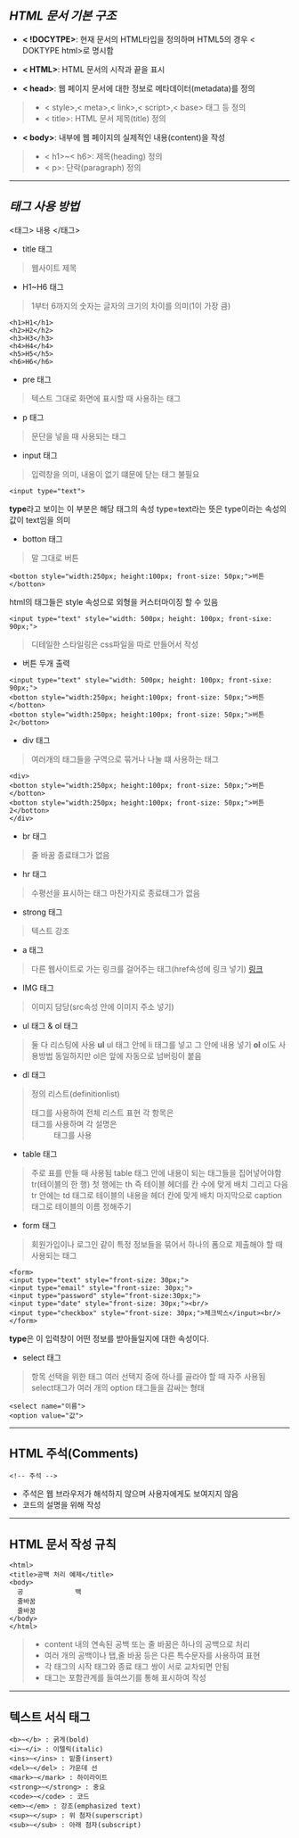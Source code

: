 ***HTML 문서 기본 구조***
----------------------------
- **< !DOCYTPE>**: 현재 문서의 HTML타입을 정의하며 HTML5의 경우 < DOKTYPE html>로 명시함

- **< HTML>**: HTML 문서의 시작과 끝을 표시

- **< head>**: 웹 페이지 문서에 대한 정보로 메타데이터(metadata)를 정의
>- < style>,< meta>,< link>,< script>,< base> 태그 등 정의
>- < title>: HTML 문서 제목(title) 정의

- **< body>**: 내부에 웹 페이지의 실제적인 내용(content)을 작성
>- < h1>~< h6>: 제목(heading) 정의
>- < p>: 단락(paragraph) 정의

***

***태그 사용 방법***
------------------------
<태그> 내용 </태그>

- title 태그
>웹사이트 제목

- H1~H6 태그
>1부터 6까지의 숫자는 글자의 크기의 차이를 의미(1이 가장 큼)
```
<h1>H1</h1>
<h2>H2</h2>
<h3>H3</h3>
<h4>H4</h4>
<h5>H5</h5>
<h6>H6</h6>
```

- pre 태그
>텍스트 그대로 화면에 표시할 때 사용하는 태그

- p 태그
>문단을 넣을 때 사용되는 태그

- input 태그
>입력창을 의미, 내용이 없기 떄문에 닫는 태그 불필요

```
<input type="text">
```

**type**라고 보이는 이 부분은 해당 태그의 속성
type=text라는 뜻은 type이라는 속성의 값이 text임을 의미

- botton 태그
>말 그대로 버튼
```
<botton style="width:250px; height:100px; front-size: 50px;">버튼</botton>
```

  html의 태그들은 style 속성으로 외형을 커스터마이징 할 수 있음
 ```
 <input type="text" style="width: 500px; height: 100px; front-sixe: 90px;">
 ```
 >디테일한 스타일링은 css파일을 따로 만들어서 작성

- 버튼 두개 출력
 ```
 <input type="text" style="width: 500px; height: 100px; front-sixe: 90px;">
 <botton style="width:250px; height:100px; front-size: 50px;">버튼</botton>
 <botton style="width:250px; height:100px; front-size: 50px;">버튼2</botton>
 ```

 - div 태그
 >여러개의 태그들을 구역으로 묶거나 나눌 떄 사용하는 태그
  ```
  <div>
  <botton style="width:250px; height:100px; front-size: 50px;">버튼</botton>
  <botton style="width:250px; height:100px; front-size: 50px;">버튼2</botton>
  </div>
  ```

  - br 태그
 >줄 바꿈
 >종료태그가 없음

 - hr 태그
 >수평선을 표시하는 태그
 >마찬가지로 종료태그가 없음
  
  - strong 태그
 >텍스트 강조

 - a 태그
 >다른 웹사이트로 가는 링크를 걸어주는 태그(href속성에 링크 넣기)
 ><a href="링크 주소">링크</a>

 - IMG 태그
 >이미지 담당(src속성 안에 이미지 주소 넣기)

 - ul 태그 & ol 태그
 >둘 다 리스팅에 사용
 > **ul** ul 태그 안에 li 태그를 넣고 그 안에 내용 넣기
 > **ol** ol도 사용방법 동일하지만 ol은 앞에 자동으로 넘버링이 붙음

 - dl 태그
 >정의 리스트(definitionlist)
 ><dl>태그를 사용하여 전체 리스트 표현
 >각 항목은 <dt> 태그를 사용하며 각 설명은 <dd>태그를 사용
 
 - table 태그
 >주로 표를 만들 때 사용됨
 > table 태그 안에 내용이 되는 태그들을 집어넣어야함
 > tr(테이블의 한 행)
 > 첫 행에는 th 즉 테이블 헤더를 칸 수에 맞게 배치
 > 그리고 다음 tr 안에는 td 태그로 테이블의 내용을 헤더 칸에 맞게 배치
 > 마지막으로 caption 태그로 테이블의 이름 정해주기

 - form 태그
  >회원가입이나 로그인 같이 특정 정보들을 묶어서 하나의 폼으로 제출해야 할 때 사용되는 태그
   ```
   <form>
   <input type="text" style="front-size: 30px;">
   <input type="email" style="front-size: 30px;">
   <input type="password" style="front-size:30px;">
   <input type="date" style="front-size: 30px;"><br/>
   <input type="checkbox" style="front-size: 30px;">체크박스</input><br/>
   </form>
   ```
  **type**은 이 입력창이 어떤 정보를 받아들일지에 대한 속성이다.

 - select 태그
 >항목 선택을 위한 태그
 >여러 선택지 중에 하나를 골라야 할 때 자주 사용됨
 >select태그가 여러 개의 option 태그들을 감싸는 형태
 ```
 <select name="이름">
 <option value="값">
 ```

***

**HTML 주석(Comments)**
-------------------------
```
<!-- 주석 -->
```
- 주석은 웹 브라우저가 해석하지 않으며 사용자에게도 보여지지 않음
- 코드의 설명을 위해 작성

***

**HTML 문서 작성 규칙**
------------------------
```
<html>
<title>공백 처리 예제</title>
<body>
  공             백
  줄바꿈
  줄바꿈
</body>
</html>
```
>- content 내의 연속된 공백 또는 줄 바꿈은 하나의 공백으로 처리
>- 여러 개의 공백이나 탭,줄 바꿈 등은 다른 특수문자를 사용하여 표현
>- 각 태그의 시작 태그와 종료 태그 쌍이 서로 교차되면 안됨
>- 태그는 포함관계를 들여쓰기를 통해 표시하여 작성

***

**텍스트 서식 태그**
---------------------

```
<b>~</b> : 굵게(bold)
<i>~</i> : 이텔릭(italic)
<ins>~</ins> : 밑줄(insert)
<del>~</del> : 가운데 선
<mark>~</mark> : 하이라이트
<strong>~</strong> : 중요
<code>~</code> : 코드
<em>~</em> : 강조(emphasized text)
<sup>~</sup> : 위 첨자(superscript)
<sub>~</sub> : 아래 첨자(subscript)
```
